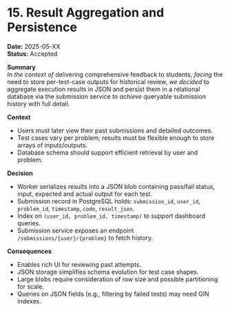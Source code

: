 # 15. Result Aggregation and Persistence  
**Date:** 2025-05-XX  
**Status:** Accepted  

**Summary**  
*In the context of* delivering comprehensive feedback to students, *facing* the need to store per-test-case outputs for historical review, *we decided* to aggregate execution results in JSON and persist them in a relational database via the submission service *to achieve* queryable submission history with full detail.

**Context**  
- Users must later view their past submissions and detailed outcomes.
- Test cases vary per problem; results must be flexible enough to store arrays of inputs/outputs.
- Database schema should support efficient retrieval by user and problem.

**Decision**  
- Worker serializes results into a JSON blob containing pass/fail status, input, expected and actual output for each test.  
- Submission record in PostgreSQL holds: `submission_id`, `user_id`, `problem_id`, `timestamp`, `code`, `result_json`.  
- Index on `(user_id, problem_id, timestamp)` to support dashboard queries.  
- Submission service exposes an endpoint `/submissions/{user}/{problem}` to fetch history.

**Consequences**  
- Enables rich UI for reviewing past attempts.  
- JSON storage simplifies schema evolution for test case shapes.  
- Large blobs require consideration of row size and possible partitioning for scale.  
- Queries on JSON fields (e.g., filtering by failed tests) may need GIN indexes.